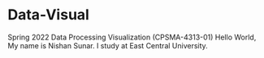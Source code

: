 # Data-Visual
Spring 2022 Data Processing Visualization (CPSMA-4313-01)
Hello World, My name is Nishan Sunar. I study at East Central University.
